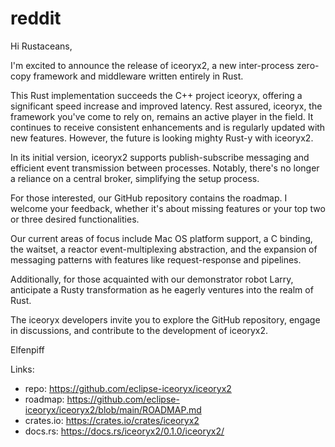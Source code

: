 # reddit

Hi Rustaceans,

I'm excited to announce the release of iceoryx2, a new inter-process zero-copy
framework and middleware written entirely in Rust.

This Rust implementation succeeds the C++ project iceoryx, offering a
significant speed increase and improved latency. Rest assured, iceoryx, the
framework you've come to rely on, remains an active player in the field. It
continues to receive consistent enhancements and is regularly updated with new
features. However, the future is looking mighty Rust-y with iceoryx2.

In its initial version, iceoryx2 supports publish-subscribe messaging and
efficient event transmission between processes. Notably, there's no longer a
reliance on a central broker, simplifying the setup process.

For those interested, our GitHub repository contains the roadmap. I welcome
your feedback, whether it's about missing features or your top two or three
desired functionalities.

Our current areas of focus include Mac OS platform support, a C binding, the
waitset, a reactor event-multiplexing abstraction, and the expansion of
messaging patterns with features like request-response and pipelines.

Additionally, for those acquainted with our demonstrator robot Larry,
anticipate a Rusty transformation as he eagerly ventures into the realm of
Rust.

The iceoryx developers invite you to explore the GitHub repository, engage in
discussions, and contribute to the development of iceoryx2.

Elfenpiff

Links:

* repo: https://github.com/eclipse-iceoryx/iceoryx2
* roadmap: https://github.com/eclipse-iceoryx/iceoryx2/blob/main/ROADMAP.md
* crates.io: https://crates.io/crates/iceoryx2
* docs.rs: https://docs.rs/iceoryx2/0.1.0/iceoryx2/
